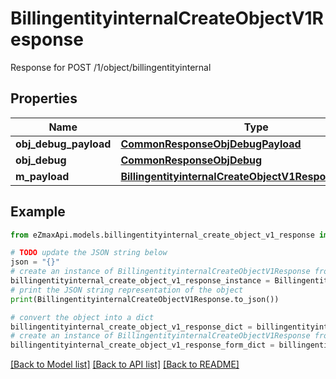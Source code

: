 # BillingentityinternalCreateObjectV1Response

Response for POST /1/object/billingentityinternal

## Properties

Name | Type | Description | Notes
------------ | ------------- | ------------- | -------------
**obj_debug_payload** | [**CommonResponseObjDebugPayload**](CommonResponseObjDebugPayload.md) |  | 
**obj_debug** | [**CommonResponseObjDebug**](CommonResponseObjDebug.md) |  | [optional] 
**m_payload** | [**BillingentityinternalCreateObjectV1ResponseMPayload**](BillingentityinternalCreateObjectV1ResponseMPayload.md) |  | 

## Example

```python
from eZmaxApi.models.billingentityinternal_create_object_v1_response import BillingentityinternalCreateObjectV1Response

# TODO update the JSON string below
json = "{}"
# create an instance of BillingentityinternalCreateObjectV1Response from a JSON string
billingentityinternal_create_object_v1_response_instance = BillingentityinternalCreateObjectV1Response.from_json(json)
# print the JSON string representation of the object
print(BillingentityinternalCreateObjectV1Response.to_json())

# convert the object into a dict
billingentityinternal_create_object_v1_response_dict = billingentityinternal_create_object_v1_response_instance.to_dict()
# create an instance of BillingentityinternalCreateObjectV1Response from a dict
billingentityinternal_create_object_v1_response_form_dict = billingentityinternal_create_object_v1_response.from_dict(billingentityinternal_create_object_v1_response_dict)
```
[[Back to Model list]](../README.md#documentation-for-models) [[Back to API list]](../README.md#documentation-for-api-endpoints) [[Back to README]](../README.md)


